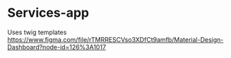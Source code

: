 # Services-app
Uses twig templates
https://www.figma.com/file/rTMRRESCVso3XDfCt9amfb/Material-Design-Dashboard?node-id=126%3A1017
